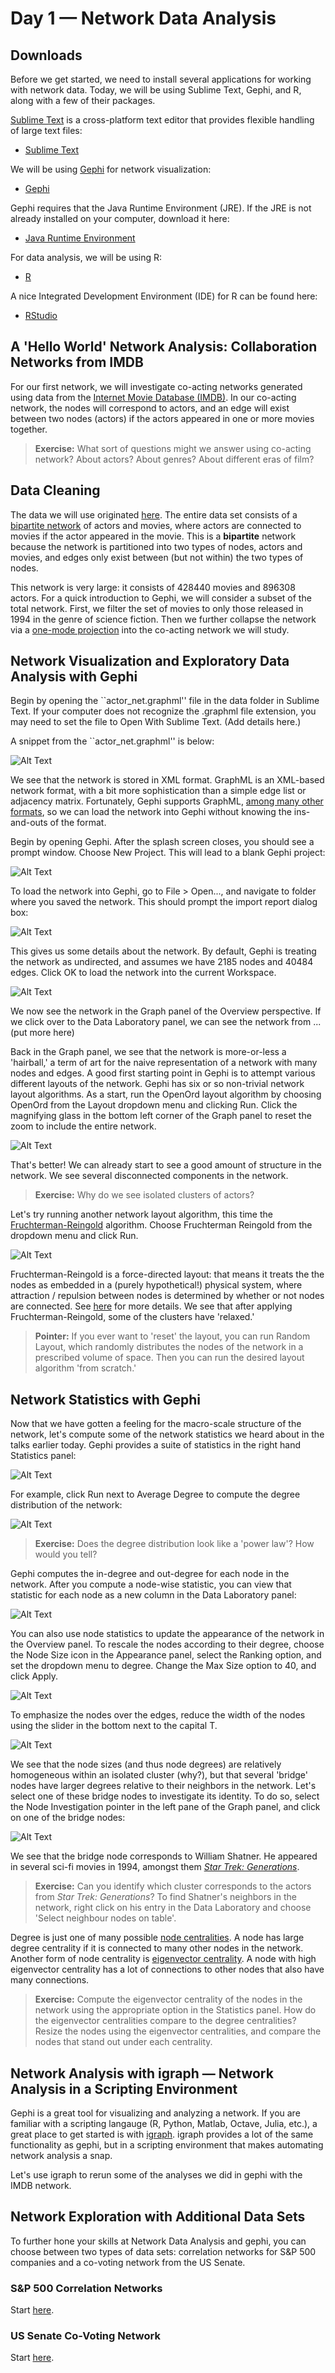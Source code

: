 # Day 1 &mdash; Network Data Analysis

## Downloads

Before we get started, we need to install several applications for working with network data. Today, we will be using Sublime Text, Gephi, and R, along with a few of their packages.

[Sublime Text](https://www.sublimetext.com/) is a cross-platform text editor that provides flexible handling of large text files:

* [Sublime Text](https://www.sublimetext.com/)

We will be using [Gephi](https://gephi.org/) for network visualization:

* [Gephi](https://gephi.org/)

Gephi requires that the Java Runtime Environment (JRE). If the JRE is not already installed on your computer, download it here:

* [Java Runtime Environment](http://www.oracle.com/technetwork/java/javase/downloads/jre8-downloads-2133155.html)

For data analysis, we will be using R:

* [R](https://cran.cnr.berkeley.edu/)

A nice Integrated Development Environment (IDE) for R can be found here:

* [RStudio](https://www.rstudio.com/products/rstudio/download2/)  

## A 'Hello World' Network Analysis: Collaboration Networks from IMDB

For our first network, we will investigate co-acting networks generated using data from the [Internet Movie Database (IMDB)](http://www.imdb.com/). In our co-acting network, the nodes will correspond to actors, and an edge will exist between two nodes (actors) if the actors appeared in one or more movies together.

> **Exercise:** What sort of questions might we answer using co-acting network? About actors? About genres? About different eras of film?

## Data Cleaning

The data we will use originated [here](https://www.cise.ufl.edu/research/sparse/matrices/Pajek/IMDB.html). The entire data set consists of a [bipartite network](https://en.wikipedia.org/wiki/Bipartite_graph) of actors and movies, where actors are connected to movies if the actor appeared in the movie. This is a **bipartite** network because the network is partitioned into two types of nodes, actors and movies, and edges only exist between (but not within) the two types of nodes.

This network is very large: it consists of 428440 movies and 896308 actors. For a quick introduction to Gephi, we will consider a subset of the total network. First, we filter the set of movies to only those released in 1994 in the genre of science fiction. Then we further collapse the network via a [one-mode projection](https://en.wikipedia.org/wiki/Bipartite_network_projection) into the co-acting network we will study.

## Network Visualization and Exploratory Data Analysis with Gephi

Begin by opening the ``actor_net.graphml'' file in the data folder in Sublime Text. If your computer does not recognize the .graphml file extension, you may need to set the file to Open With Sublime Text. (Add details here.)

A snippet from the ``actor_net.graphml'' is below:

![Alt Text](https://raw.githubusercontent.com/ddarmon/sfinsc-day1/master/graphics/actor_net_sublimetext.png)

We see that the network is stored in XML format. GraphML is an XML-based network format, with a bit more sophistication than a simple edge list or adjacency matrix. Fortunately, Gephi supports GraphML, [among many other formats](https://gephi.org/users/supported-graph-formats/), so we can load the network into Gephi without knowing the ins-and-outs of the format.

Begin by opening Gephi. After the splash screen closes, you should see a prompt window. Choose New Project. This will lead to a blank Gephi project:

![Alt Text](https://raw.githubusercontent.com/ddarmon/sfinsc-day1/master/graphics/gephi-gui.png)

To load the network into Gephi, go to File > Open..., and navigate to folder where you saved the network. This should prompt the import report dialog box:

![Alt Text](https://raw.githubusercontent.com/ddarmon/sfinsc-day1/master/graphics/import-window.png)

This gives us some details about the network. By default, Gephi is treating the network as undirected, and assumes we have 2185 nodes and 40484 edges. Click OK to load the network into the current Workspace.

![Alt Text](https://raw.githubusercontent.com/ddarmon/sfinsc-day1/master/graphics/actor-start-network.png)

We now see the network in the Graph panel of the Overview perspective. If we click over to the Data Laboratory panel, we can see the network from ... (put more here)

Back in the Graph panel, we see that the network is more-or-less a 'hairball,' a term of art for the naive representation of a network with many nodes and edges. A good first starting point in Gephi is to attempt various different layouts of the network. Gephi has six or so non-trivial network layout algorithms. As a start, run the OpenOrd layout algorithm by choosing OpenOrd from the Layout dropdown menu and clicking Run. Click the magnifying glass in the bottom left corner of the Graph panel to reset the zoom to include the entire network.

![Alt Text](https://raw.githubusercontent.com/ddarmon/sfinsc-day1/master/graphics/network-after-openord.png)

That's better! We can already start to see a good amount of structure in the network. We see several disconnected components in the network.

> **Exercise:** Why do we see isolated clusters of actors?

Let's try running another network layout algorithm, this time the [Fruchterman-Reingold](https://github.com/gephi/gephi/wiki/Fruchterman-Reingold) algorithm. Choose Fruchterman Reingold from the dropdown menu and click Run.

![Alt Text](https://raw.githubusercontent.com/ddarmon/sfinsc-day1/master/graphics/network-after-fr.png)

Fruchterman-Reingold is a force-directed layout: that means it treats the the nodes as embedded in a (purely hypothetical!) physical system, where attraction / repulsion between nodes is determined by whether or not nodes are connected. See [here](http://citeseer.ist.psu.edu/viewdoc/download;jsessionid=19A8857540E8C9C26397650BBACD5311?doi=10.1.1.13.8444&rep=rep1&type=pdf) for more details. We see that after applying Fruchterman-Reingold, some of the clusters have 'relaxed.'

> **Pointer:** If you ever want to 'reset' the layout, you can run Random Layout, which randomly distributes the nodes of the network in a prescribed volume of space. Then you can run the desired layout algorithm 'from scratch.'

## Network Statistics with Gephi

Now that we have gotten a feeling for the macro-scale structure of the network, let's compute some of the network statistics we heard about in the talks earlier today. Gephi provides a suite of statistics in the right hand Statistics panel:

![Alt Text](https://raw.githubusercontent.com/ddarmon/sfinsc-day1/master/graphics/statistics-panel.png)

For example, click Run next to Average Degree to compute the degree distribution of the network:

![Alt Text](https://raw.githubusercontent.com/ddarmon/sfinsc-day1/master/graphics/degree-dist.png)

> **Exercise:** Does the degree distribution look like a 'power law'? How would you tell?

Gephi computes the in-degree and out-degree for each node in the network. After you compute a node-wise statistic, you can view that statistic for each node as a new column in the Data Laboratory panel:

![Alt Text](https://raw.githubusercontent.com/ddarmon/sfinsc-day1/master/graphics/.png)

You can also use node statistics to update the appearance of the network in the Overview panel. To rescale the nodes according to their degree, choose the Node Size icon in the Appearance panel, select the Ranking option, and set the dropdown menu to degree. Change the Max Size option to 40, and click Apply.

![Alt Text](https://raw.githubusercontent.com/ddarmon/sfinsc-day1/master/graphics/.png)

To emphasize the nodes over the edges, reduce the width of the nodes using the slider in the bottom next to the capital T.

![Alt Text](https://raw.githubusercontent.com/ddarmon/sfinsc-day1/master/graphics/.png)

We see that the node sizes (and thus node degrees) are relatively homogeneous within an isolated cluster (why?), but that several 'bridge' nodes have larger degrees relative to their neighbors in the network. Let's select one of these bridge nodes to investigate its identity. To do so, select the Node Investigation pointer in the left pane of the Graph panel, and click on one of the bridge nodes:

![Alt Text](https://raw.githubusercontent.com/ddarmon/sfinsc-day1/master/graphics/.png)

We see that the bridge node corresponds to William Shatner. He appeared in several sci-fi movies in 1994, amongst them [*Star Trek: Generations*](http://www.imdb.com/title/tt0111280/?ref_=nm_flmg_act_86).

> **Exercise:** Can you identify which cluster corresponds to the actors from *Star Trek: Generations*? To find Shatner's neighbors in the network, right click on his entry in the Data Laboratory and choose 'Select neighbour nodes on table'.

Degree is just one of many possible [node centralities](https://en.wikipedia.org/wiki/Centrality). A node has large degree centrality if it is connected to many other nodes in the network. Another form of node centrality is [eigenvector centrality](https://en.wikipedia.org/wiki/Centrality#Eigenvector_centrality). A node with high eigenvector centrality has a lot of connections to other nodes that also have many connections.

> **Exercise:** Compute the eigenvector centrality of the nodes in the network using the appropriate option in the Statistics panel. How do the eigenvector centralities compare to the degree centralities? Resize the nodes using the eigenvector centralities, and compare the nodes that stand out under each centrality.

## Network Analysis with igraph &mdash; Network Analysis in a Scripting Environment

Gephi is a great tool for visualizing and analyzing a network. If you are familiar with a scripting langauge (R, Python, Matlab, Octave, Julia, etc.), a great place to get started is with [igraph](http://igraph.org/r/). igraph provides a lot of the same functionality as gephi, but in a scripting environment that makes automating network analysis a snap.

Let's use igraph to rerun some of the analyses we did in gephi with the IMDB network.

## Network Exploration with Additional Data Sets

To further hone your skills at Network Data Analysis and gephi, you can choose between two types of data sets: correlation networks for S&P 500 companies and a co-voting network from the US Senate.

### S&P 500 Correlation Networks

Start [here](https://github.com/ddarmon/sfinsc-day1/blob/master/sp500.md).

<!--
### Political Blogs

The original data are available [here](https://networkdata.ics.uci.edu/data.php?id=102).
-->

### US Senate Co-Voting Network

Start [here](https://github.com/ddarmon/sfinsc-day1/blob/master/senate.md).
